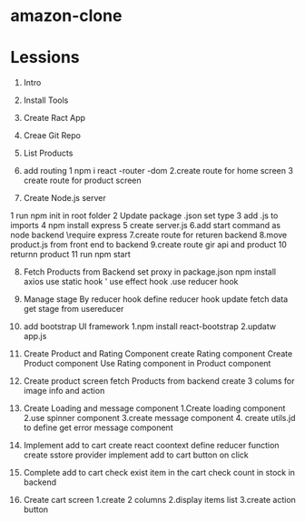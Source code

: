 # amazon-clone

# Lessions

1. Intro

2. Install Tools

3. Create Ract App

4. Creae Git Repo

5. List Products

6. add routing
   1 npm i react -router -dom
   2.create route for home screen
   3 create route for product screen

7. Create Node.js server

1 run npm init in root folder
2 Update package .json set type
3 add .js to imports
4 npm install express
5 create server.js
6.add start command as node backend \require express
7.create route for returen backend
8.move product.js from front end to backend
9.create route gir api and product
10 returnn product
11 run npm start

8. Fetch Products from Backend
   set proxy in package.json
   npm install axios
   use static hook '
   use effect hook
   .use reducer hook

9. Manage stage By reducer hook
   define reducer hook
   update fetch data
   get stage from usereducer

10. add bootstrap UI framework
    1.npm install react-bootstrap
    2.updatw app.js

11. Create Product and Rating Component
    create Rating component
    Create Product component
    Use Rating component in Product component

12. Create product screen
    fetch Products from backend
    create 3 colums for image info and action

13. Create Loading and message component
    1.Create loading component
    2.use spinner component
    3.create message component 4. create utils.jd to define get error message component

14. Implement add to cart
    create react coontext
    define reducer function
    create sstore provider
    implement add to cart button on click
15. Complete add to cart
    check exist item in the cart
    check count in stock in backend
16. Create cart screen
    1.create 2 columns
    2.display items list
    3.create action button
